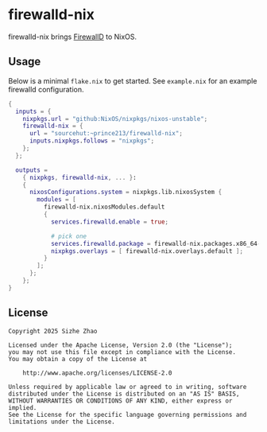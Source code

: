 # firewalld-nix

firewalld-nix brings [FirewallD](https://firewalld.org/) to NixOS.

## Usage

Below is a minimal `flake.nix` to get started.
See `example.nix` for an example firewalld configuration.

```nix
{
  inputs = {
    nixpkgs.url = "github:NixOS/nixpkgs/nixos-unstable";
    firewalld-nix = {
      url = "sourcehut:~prince213/firewalld-nix";
      inputs.nixpkgs.follows = "nixpkgs";
    };
  };

  outputs =
    { nixpkgs, firewalld-nix, ... }:
    {
      nixosConfigurations.system = nixpkgs.lib.nixosSystem {
        modules = [
          firewalld-nix.nixosModules.default
          {
            services.firewalld.enable = true;

            # pick one
            services.firewalld.package = firewalld-nix.packages.x86_64-linux.firewalld;
            nixpkgs.overlays = [ firewalld-nix.overlays.default ];
          }
        ];
      };
    };
}
```

## License

```
Copyright 2025 Sizhe Zhao

Licensed under the Apache License, Version 2.0 (the "License");
you may not use this file except in compliance with the License.
You may obtain a copy of the License at

    http://www.apache.org/licenses/LICENSE-2.0

Unless required by applicable law or agreed to in writing, software
distributed under the License is distributed on an "AS IS" BASIS,
WITHOUT WARRANTIES OR CONDITIONS OF ANY KIND, either express or implied.
See the License for the specific language governing permissions and
limitations under the License.
```
